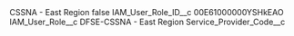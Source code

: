 <?xml version="1.0" encoding="UTF-8"?>
<CustomMetadata xmlns="http://soap.sforce.com/2006/04/metadata" xmlns:xsi="http://www.w3.org/2001/XMLSchema-instance" xmlns:xsd="http://www.w3.org/2001/XMLSchema">
    <label>CSSNA - East Region</label>
    <protected>false</protected>
    <values>
        <field>IAM_User_Role_ID__c</field>
        <value xsi:type="xsd:string">00E61000000YSHkEAO</value>
    </values>
    <values>
        <field>IAM_User_Role__c</field>
        <value xsi:type="xsd:string">DFSE-CSSNA - East Region</value>
    </values>
    <values>
        <field>Service_Provider_Code__c</field>
        <value xsi:nil="true"/>
    </values>
</CustomMetadata>
